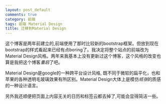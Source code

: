 ```yaml
---
layout: post_default
comments: true
category: 前端
tags: 前端 Material Design
title: 迁移到Material Design
---
```


这个博客是两年前建立的,前端使用了那时比较新的bootstrap框架。但放到现在bootstrap的样式看起来已经有点boring了。我决定将整个站点的前端改为Material Design风格。两年来我基本上没有更新过这个博客，这个风格的改变也算是我把这个博客*重启*了吧。

Material Design是google的一种跨平台设计风格, 既不同于微软的扁平化，也和苹果的各种透明毛玻璃效果有所区别。Material Design大体上是模仿*纸张*的质感的一种设计语言。

另外我还顺便把页面上内容无关的日历和标签云都去掉了,可能会显得简洁一些。